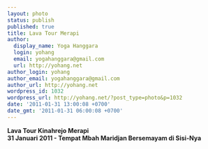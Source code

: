 ```yaml
---
layout: photo
status: publish
published: true
title: Lava Tour Merapi
author:
  display_name: Yoga Hanggara
  login: yohang
  email: yogahanggara@gmail.com
  url: http://yohang.net
author_login: yohang
author_email: yogahanggara@gmail.com
author_url: http://yohang.net
wordpress_id: 1032
wordpress_url: http://yohang.net/?post_type=photo&p=1032
date: '2011-01-31 13:00:08 +0700'
date_gmt: '2011-01-31 06:00:08 +0700'
---
```

**Lava Tour Kinahrejo Merapi  
31 Januari 2011 - Tempat Mbah Maridjan Bersemayam di Sisi-Nya**


